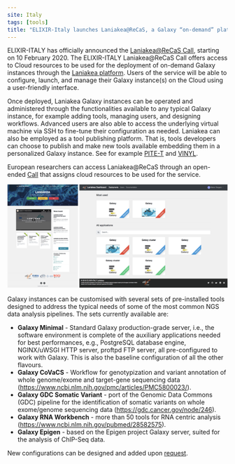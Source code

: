 ```yaml
---
site: Italy
tags: [tools]
title: "ELIXIR-Italy launches Laniakea@ReCaS, a Galaxy “on-demand” platform"
---
```


ELIXIR-ITALY has officially announced the [Laniakea@ReCaS Call](https://laniakea-elixir-it.github.io/laniakea_at_recas), starting on 10 February 2020. The ELIXIR-ITALY Laniakea@ReCaS Call offers access to Cloud resources to be used for the deployment of on-demand Galaxy instances through the [Laniakea platform](https://laniakea-elixir-it.github.io). Users of the service will be able to configure, launch, and manage their Galaxy instance(s) on the Cloud using a user-friendly interface. 

Once deployed, Laniakea Galaxy instances can be operated and administered through the functionalities available to any typical Galaxy instance, for example adding tools, managing users, and designing workflows. Advanced users are also able to access the underlying virtual machine via SSH to fine-tune their configuration as needed. Laniakea can also be employed as a tool publishing platform. That is, tools developers can choose to publish and make new tools available embedding them in a personalized Galaxy instance. See for example [PITE-T](http://igg.cloud.ba.infn.it/galaxy) and [VINYL](http://beaconlab.it/vinyl).

European researchers can access Laniakea@ReCaS through an open-ended [Call](https://tinyurl.com/sqwk4fy) that assigns cloud resources to be used for the service.

![New plant genomes](/assets/media/laniakea-release.png)

Galaxy instances can be customised with several sets of pre-installed tools designed to address the typical needs of some of the most common NGS data analysis pipelines. The sets currently available are:
* **Galaxy Minimal** - Standard Galaxy production-grade server, i.e., the software environment is complete of the auxiliary applications needed for best performances, e.g., PostgreSQL database engine, NGINX/uWSGI HTTP server, proftpd FTP server, all pre-configured to work with Galaxy. This is also the baseline configuration of all the other flavours. 
* **Galaxy CoVaCS** - Workflow for genotypization and variant annotation of whole genome/exome and target-gene sequencing data (https://www.ncbi.nlm.nih.gov/pmc/articles/PMC5800023/).
* **Galaxy GDC Somatic Variant** - port of the Genomic Data Commons (GDC) pipeline for the identification of somatic variants on whole exome/genome sequencing data (https://gdc.cancer.gov/node/246).
* **Galaxy RNA Workbench** - more than 50 tools for RNA centric analysis (https://www.ncbi.nlm.nih.gov/pubmed/28582575).
* **Galaxy Epigen** - based on the Epigen project Galaxy server, suited for the analysis of ChIP-Seq data.

New configurations can be designed and added upon [request](https://laniakea.readthedocs.io/en/latest/user_documentation/galaxy/galaxy_flavours_creation.html).

